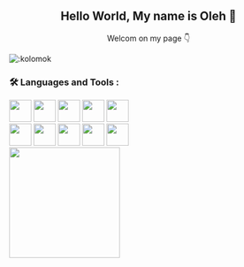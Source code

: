 ## <div align="center">Hello World, My name is Oleh 👋</div> 
<div align="center" padding="20px">Welcom on my page 👇</div>

![:kolomok](https://count.getloli.com/@:kolomok)


### :hammer_and_wrench: Languages and Tools :
<div>
  <img src="https://github.com/user-attachments/assets/f027ef46-9e79-4454-9392-17278e84a4a6" width="40px"/>
  <img src="https://github.com/user-attachments/assets/01d47067-c711-4beb-8d78-660388a60c32" width="40px"/>
  <img src="https://github.com/user-attachments/assets/1e2db87e-1fb7-4d25-9324-97825c5c85df" width="40px"/>
  <img src="https://github.com/user-attachments/assets/6cdc8cfd-5742-4744-95be-e9f3584cd7f1" width="40px"/>
  <img src="https://raw.githubusercontent.com/marwin1991/profile-technology-icons/refs/heads/main/icons/django.png" width="40px"/>
  
</div>
<div>
  <img src="https://github.com/user-attachments/assets/390725df-dbb8-4c03-9b9e-aac14c707ef8" width="40px"/>
  <img src="https://github.com/user-attachments/assets/09b12fc7-2e83-4030-b7c9-dba0d0760d91" width="40px"/>
  <img src="https://github.com/user-attachments/assets/85906986-28e8-47b1-b0b5-eca676bc46c7" width="40px"/>
  <img src="https://github.com/user-attachments/assets/a1389213-bdb1-4728-b52e-412f95072e2e" width="40px" />
  <img src="https://raw.githubusercontent.com/marwin1991/profile-technology-icons/refs/heads/main/icons/vite.png" width="40px"/>
</div>

<a href="https://github.com/kolomok/convoychat">
  <img height=200 align="center" src="https://github-readme-stats.vercel.app/api/top-langs?username=kolomok&layout=compact&langs_count=8&card_width=320" />
</a>
